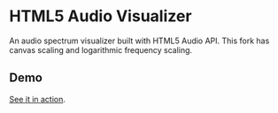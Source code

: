 HTML5 Audio Visualizer
======================

An audio spectrum visualizer built with HTML5 Audio API. This fork has
canvas scaling and logarithmic frequency scaling.

Demo
---
[See it in action](https://www.0xreki.de/post/2016/12/09-HTML5-audio-visualizer/).

